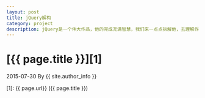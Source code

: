 ```yaml
---
layout: post
title: jQuery解构
category: project
description: jQuery是一个伟大作品，他的完成充满智慧，我们来一点点拆解他，去理解作者的思想精华。
---
```

# [{{ page.title }}][1]
2015-07-30 By {{ site.author_info }}


[XFF-BUPT]:    http://beiyuu.com  "XFF-BUPT"
[1]:    {{ page.url}}  ({{ page.title }})
